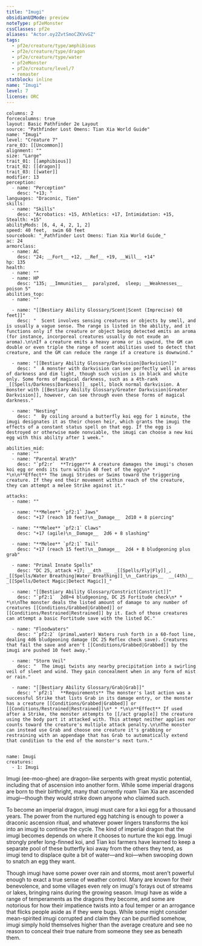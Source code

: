 ```yaml
---
title: "Imugi"
obsidianUIMode: preview
noteType: pf2eMonster
cssClasses: pf2e
aliases: "Actor.oy2ZvtSmoCZKVvGZ" 
tags:
  - pf2e/creature/type/amphibious
  - pf2e/creature/type/dragon
  - pf2e/creature/type/water
  - pf2eMonster
  - pf2e/creature/level/7
  - remaster
statblock: inline
name: "Imugi"
level: 7
license: ORC
---
```


```statblock
columns: 2
forcecolumns: true
layout: Basic Pathfinder 2e Layout
source: "Pathfinder Lost Omens: Tian Xia World Guide"
name: "Imugi"
level: "Creature 7"
rare_03: [[Uncommon]]
alignment: ""
size: "Large"
trait_01: [[amphibious]]
trait_02: [[dragon]]
trait_03: [[water]]
modifier: 13
perception:
  - name: "Perception"
    desc: "+13; "
languages: "Draconic, Tien"
skills:
  - name: "Skills"
    desc: "Acrobatics: +15, Athletics: +17, Intimidation: +15, Stealth: +15"
abilityMods: [6, 4, 4, 2, 1, 2]
speed: 40 feet,  swim 60 feet
sourcebook: "_Pathfinder Lost Omens: Tian Xia World Guide_"
ac: 24
armorclass:
  - name: AC
    desc: "24; __Fort__ +12, __Ref__ +19, __Will__ +14"
hp: 135
health:
  - name: ""
  - name: HP
    desc: "135; __Immunities__  paralyzed,  sleep; __Weaknesses__ poison 5"
abilities_top:
  - name: ""

  - name: "[[Bestiary Ability Glossary/Scent|Scent (Imprecise) 60 feet]]"
    desc: "  Scent involves sensing creatures or objects by smell, and is usually a vague sense. The range is listed in the ability, and it functions only if the creature or object being detected emits an aroma (for instance, incorporeal creatures usually do not exude an aroma).\n\nIf a creature emits a heavy aroma or is upwind, the GM can double or even triple the range of scent abilities used to detect that creature, and the GM can reduce the range if a creature is downwind."

  - name: "[[Bestiary Ability Glossary/Darkvision|Darkvision]]"
    desc: "  A monster with darkvision can see perfectly well in areas of darkness and dim light, though such vision is in black and white only. Some forms of magical darkness, such as a 4th-rank _[[Spells/Darkness|Darkness]]_ spell, block normal darkvision. A monster with [[Bestiary Ability Glossary/Greater Darkvision|Greater Darkvision]], however, can see through even these forms of magical darkness."

  - name: "Nesting"
    desc: "  By coiling around a butterfly koi egg for 1 minute, the imugi designates it as their chosen heir, which grants the imugi the effects of a constant status spell on that egg. If the egg is destroyed or otherwise made nonviable, the imugi can choose a new koi egg with this ability after 1 week."

abilities_mid:
  - name: ""
  - name: "Parental Wrath"
    desc: "`pf2:r`  **Trigger** A creature damages the imugi's chosen koi egg or ends its turn within 40 feet of the egg\n* * *\n\n**Effect** The imugi Strides or Swims toward the triggering creature. If they end their movement within reach of the creature, they can attempt a melee Strike against it."

attacks:
  - name: ""

  - name: "**Melee** `pf2:1` Jaws"
    desc: "+17 (reach 10 feet)\n__Damage__  2d10 + 8 piercing"

  - name: "**Melee** `pf2:1` Claws"
    desc: "+17 (agile)\n__Damage__  2d6 + 8 slashing"

  - name: "**Melee** `pf2:1` Tail"
    desc: "+17 (reach 15 feet)\n__Damage__  2d4 + 8 bludgeoning plus grab"

  - name: "Primal Innate Spells"
    desc: "DC 25, attack +17; __4th __  _[[Spells/Fly|Fly]]_, _[[Spells/Water Breathing|Water Breathing]]_\n__Cantrips__  __(4th)__ _[[Spells/Detect Magic|Detect Magic]]_"

  - name: "[[Bestiary Ability Glossary/Constrict|Constrict]]"
    desc: "`pf2:1`  2d8+4 bludgeoning, DC 25 Fortitude check\n* * *\n\nThe monster deals the listed amount of damage to any number of creatures [[Conditions/Grabbed|Grabbed]] or [[Conditions/Restrained|Restrained]] by it. Each of those creatures can attempt a basic Fortitude save with the listed DC."

  - name: "Floodwaters"
    desc: "`pf2:2` (primal,water) Waters rush forth in a 60-foot line, dealing 4d6 bludgeoning damage (DC 25 Reflex check save). Creatures that fail the save and aren't [[Conditions/Grabbed|Grabbed]] by the imugi are pushed 10 feet away."

  - name: "Storm Veil"
    desc: "  The imugi twists any nearby precipitation into a swirling veil of sleet and wind. They gain concealment when in any form of mist or rain."

  - name: "[[Bestiary Ability Glossary/Grab|Grab]]"
    desc: "`pf2:1`  **Requirements** The monster's last action was a successful Strike that lists Grab in its damage entry, or the monster has a creature [[Conditions/Grabbed|Grabbed]] or [[Conditions/Restrained|Restrained]]\n* * *\n\n**Effect** If used after a Strike, the monster attempts to [[/act grapple]] the creature using the body part it attacked with. This attempt neither applies nor counts toward the creature's multiple attack penalty.\n\nThe monster can instead use Grab and choose one creature it's grabbing or restraining with an appendage that has Grab to automatically extend that condition to the end of the monster's next turn."
 
```

```encounter-table
name: Imugi
creatures:
  - 1: Imugi
```



Imugi (ee-moo-ghee) are dragon-like serpents with great mystic potential, including that of ascension into another form. While some imperial dragons are born to their birthright, many that currently roam Tian Xia are ascended imugi—though they would strike down anyone who claimed such.

To become an imperial dragon, imugi must care for a koi egg for a thousand years. The power from the nurtured egg hatching is enough to power a draconic ascension ritual, and whatever power lingers transforms the koi into an imugi to continue the cycle. The kind of imperial dragon that the imugi becomes depends on where it chooses to nurture the koi egg. Imugi strongly prefer long-finned koi, and Tian koi farmers have learned to keep a separate pool of these butterfly koi away from the others they tend, as imugi tend to displace quite a bit of water—and koi—when swooping down to snatch an egg they want.

Though imugi have some power over rain and storms, most aren't powerful enough to exact a true sense of weather control. Many are known for their benevolence, and some villages even rely on imugi's forays out of streams or lakes, bringing rains during the growing season. Imugi have as wide a range of temperaments as the dragons they become, and some are notorious for how their impatience twists into a foul temper or an arrogance that flicks people aside as if they were bugs. While some might consider mean-spirited imugi corrupted and claim they can be purified somehow, imugi simply hold themselves higher than the average creature and see no reason to conceal their true nature from someone they see as beneath them.
